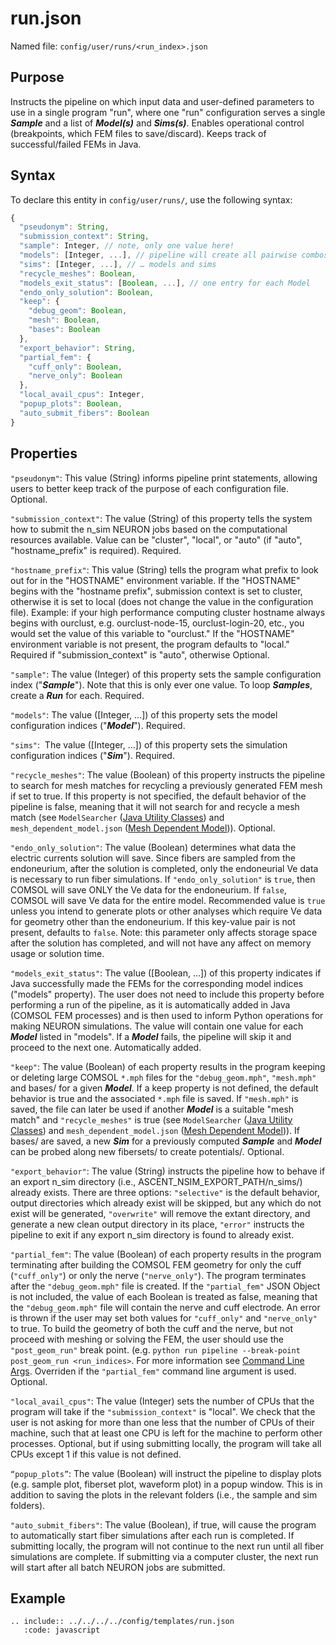 # run.json

Named file: `config/user/runs/<run_index>.json`

## Purpose

Instructs the pipeline on which input data and user-defined
parameters to use in a single program "run", where one "run"
configuration serves a single **_Sample_** and a list of
**_Model(s)_** and **_Sims(s)_**. Enables operational control
(breakpoints, which FEM files to save/discard). Keeps track of
successful/failed FEMs in Java.

## Syntax

To declare this entity in `config/user/runs/`, use the
following syntax:

```javascript
{
  "pseudonym": String,
  "submission_context": String,
  "sample": Integer, // note, only one value here!
  "models": [Integer, ...], // pipeline will create all pairwise combos of …
  "sims": [Integer, ...], // … models and sims
  "recycle_meshes": Boolean,
  "models_exit_status": [Boolean, ...], // one entry for each Model
  "endo_only_solution": Boolean,
  "keep": {
    "debug_geom": Boolean,
    "mesh": Boolean,
    "bases": Boolean
  },
  "export_behavior": String,
  "partial_fem": {
    "cuff_only": Boolean,
    "nerve_only": Boolean
  },
  "local_avail_cpus": Integer,
  "popup_plots": Boolean,
  "auto_submit_fibers": Boolean
}
```

## Properties

`"pseudonym"`: This value (String) informs pipeline print statements, allowing
users to better keep track of the purpose of each configuration file. Optional.

`"submission_context"`: The value (String) of this property tells the
system how to submit the n_sim NEURON jobs based on the computational
resources available. Value can be "cluster", "local", or "auto" (if "auto", "hostname_prefix" is required). Required.

`"hostname_prefix"`: This value (String) tells the program what prefix to look out for in the "HOSTNAME" environment variable. If the "HOSTNAME" begins with the "hostname prefix", submission context is set to cluster, otherwise it is set to local (does not change the value in the configuration file). Example: if your high performance computing cluster hostname always begins with ourclust, e.g. ourclust-node-15, ourclust-login-20, etc., you would set the value of this variable to "ourclust." If the "HOSTNAME" environment variable is not present, the program defaults to "local." Required if "submission_context" is "auto", otherwise Optional.

`"sample"`: The value (Integer) of this property sets the sample
configuration index ("**_Sample_**"). Note that this is only ever one
value. To loop **_Samples_**, create a **_Run_** for each. Required.

`"models"`: The value (\[Integer, ...\]) of this property sets the model
configuration indices ("**_Model_**"). Required.

`"sims"`:  The value (\[Integer, ...\]) of this property sets the
simulation configuration indices ("**_Sim_**"). Required.

`"recycle_meshes"`: The value (Boolean) of this property instructs the
pipeline to search for mesh matches for recycling a previously generated
FEM mesh if set to true. If this property is not specified, the default
behavior of the pipeline is false, meaning that it will not search for
and recycle a mesh match (see `ModelSearcher` ([Java Utility Classes](../../Code_Hierarchy/Java.md#java-utility-classes)) and
`mesh_dependent_model.json` ([Mesh Dependent Model](../../JSON/JSON_parameters/mesh_dependent_model))). Optional.

`"endo_only_solution"`: The value (Boolean) determines what data the electric currents
solution will save. Since fibers are sampled from the endoneurium, after the
solution is completed, only the endoneurial Ve data is necessary to run fiber
simulations. If `"endo_only_solution"` is `true`, then COMSOL will save ONLY
the Ve data for the endoneurium. If `false`, COMSOL will save Ve data for the entire model.
Recommended value is `true` unless you intend to generate plots or other analyses
which require Ve data for geometry other than the endoneurium. If this key-value pair
is not present, defaults to `false`. Note: this parameter only affects storage
space after the solution has completed, and will not have any affect on memory
usage or solution time.

`"models_exit_status"`: The value (\[Boolean, ...\]) of this property
indicates if Java successfully made the FEMs for the corresponding model
indices ("models" property). The user does not need to include this
property before performing a run of the pipeline, as it is automatically
added in Java (COMSOL FEM processes) and is then used to inform Python
operations for making NEURON simulations. The value will contain one
value for each **_Model_** listed in "models". If a **_Model_** fails,
the pipeline will skip it and proceed to the next one. Automatically
added.

`"keep"`: The value (Boolean) of each property results in the program
keeping or deleting large COMSOL `*.mph` files for the `"debug_geom.mph"`,
`"mesh.mph"` and bases/ for a given **_Model_**. If a keep property is not
defined, the default behavior is true and the associated `*.mph` file is
saved. If `"mesh.mph"` is saved, the file can later be used if another
**_Model_** is a suitable "mesh match" and `"recycle_meshes"` is true
(see `ModelSearcher` ([Java Utility Classes](../../Code_Hierarchy/Java.md#java-utility-classes)) and `mesh_dependent_model.json` ([Mesh Dependent Model](../../JSON/JSON_parameters/mesh_dependent_model))). If bases/ are saved, a
new **_Sim_** for a previously computed **_Sample_** and **_Model_** can
be probed along new fibersets/ to create potentials/_._ Optional.

`"export_behavior"`: The value (String) instructs the pipeline how to behave if
an export n_sim directory (i.e., ASCENT_NSIM_EXPORT_PATH/n_sims/<directory>)
already exists. There are three options: `"selective"` is the default behavior,
output directories which already exist will be skipped, but any which do not exist
will be generated, `"overwrite"` will remove the extant directory,
and generate a new clean output directory in its place, `"error"` instructs the
pipeline to exit if any export n_sim directory is found to already exist.

`"partial_fem"`: The value (Boolean) of each property results in the
program terminating after building the COMSOL FEM geometry for only the
cuff (`"cuff_only"`) or only the nerve (`"nerve_only"`). The program
terminates after the `"debug_geom.mph"` file is created. If the
`"partial_fem"` JSON Object is not included, the value of each Boolean
is treated as false, meaning that the `"debug_geom.mph"` file will
contain the nerve and cuff electrode. An error is thrown if the user may
set both values for `"cuff_only"` and `"nerve_only"` to true. To build the
geometry of both the cuff and the nerve, but not proceed with meshing or
solving the FEM, the user should use the `"post_geom_run"`
break point. (e.g. `python run pipeline --break-point post_geom_run <run_indices>`.
For more information see [Command Line Args](../../Running_ASCENT/command_line_args).
Overriden if the `"partial_fem"` command line argument is used. Optional.

`"local_avail_cpus"`: The value (Integer) sets the number of CPUs that
the program will take if the `"submission_context"` is "local". We check
that the user is not asking for more than one less that the number of
CPUs of their machine, such that at least one CPU is left for the
machine to perform other processes. Optional, but if using submitting
locally, the program will take all CPUs except 1 if this value is not
defined.

`“popup_plots”`: The value (Boolean) will instruct the pipeline to display plots
(e.g. sample plot, fiberset plot, waveform plot) in a popup window. This is in addition
to saving the plots in the relevant folders (i.e., the sample and sim folders).

`"auto_submit_fibers"`: The value (Boolean), if true, will cause the program to automatically start fiber simulations after each run is completed.
If submitting locally, the program will not continue to the next run until all fiber simulations are complete. If submitting via a computer cluster,
the next run will start after all batch NEURON jobs are submitted.

## Example

```{eval-rst}
.. include:: ../../../../config/templates/run.json
   :code: javascript
```
